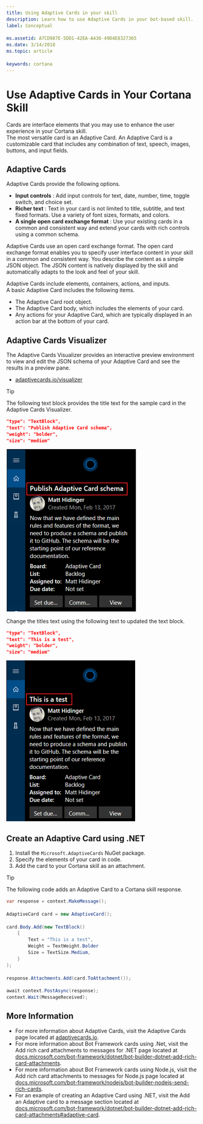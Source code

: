 ```yaml
---
title: Using Adaptive Cards in your skill
description: Learn how to use Adaptive Cards in your bot-based skill.
label: Conceptual

ms.assetid: A7CD987E-5DD1-42EA-A436-49D4E8327365
ms.date: 3/14/2018
ms.topic: article

keywords: cortana
---
```


# Use Adaptive Cards in Your Cortana Skill

Cards are interface elements that you may use to enhance the user experience in your Cortana skill.  
The most versatile card is an Adaptive Card. An Adaptive Card is a customizable card that includes any combination of text, speech, images, buttons, and input fields.  

## Adaptive Cards  

Adaptive Cards provide the following options.  

*   **Input controls** : Add input controls for text, date, number, time, toggle switch, and choice set.  
*   **Richer text** : Text in your card is not limited to title, subtitle, and text fixed formats. Use a variety of font sizes, formats, and colors.  
*   **A single open card exchange format** : Use your existing cards in a common and consistent way and extend your cards with rich controls using a common schema.  

Adaptive Cards use an open card exchange format. The open card exchange format enables you to specify user interface content in your skill in a common and consistent way. You describe the content as a simple JSON object. The JSON content is natively displayed by the skill and automatically adapts to the look and feel of your skill.  

Adaptive Cards include elements, containers, actions, and inputs.  
A basic Adaptive Card includes the following items.   
*   The Adaptive Card root object.  
*   The Adaptive Card body, which includes the elements of your card.  
*   Any actions for your Adaptive Card, which are typically displayed in an action bar at the bottom of your card.  

## Adaptive Cards Visualizer  

The Adaptive Cards Visualizer provides an interactive preview environment to view and edit the JSON schema of your Adaptive Card and see the results in a preview pane.  

*   [adaptivecards.io/visualizer](https://adaptivecards.io/visualizer)

>[!TIP]
> The following text block provides the title text for the sample card in the Adaptive Cards Visualizer.
> 
> ```json
> "type": "TextBlock",
> "text": "Publish Adaptive Card schema",
> "weight": "bolder",
> "size": "medium"
> ```
> 
> ![Sample Card](../images/AC_Visualizer1.png)  
> 
> Change the titles text using the following text to updated the text block.  
> 
> ```json
> "type": "TextBlock",
> "text": "This is a test",
> "weight": "bolder",
> "size": "medium"
> ```  
>
> ![Revised Card](../images/AC_Visualizer2.png)  

## Create an Adaptive Card using .NET

1.  Install the `Microsoft.AdaptiveCards` NuGet package.
2.  Specify the elements of your card in code.
3.  Add the card to your Cortana skill as an attachment.

>[!TIP]
> The following code adds an Adaptive Card to a Cortana skill response.
>
> ```csharp
> var response = context.MakeMessage();
>
> AdaptiveCard card = new AdaptiveCard();
>
> card.Body.Add(new TextBlock()
>     {
>         Text = "This is a test",
>         Weight = TextWeight.Bolder
>         Size = TextSize.Medium,
>     }
> );
>
> response.Attachments.Add(card.ToAttachment());
>
> await context.PostAsync(response);
> context.Wait(MessageReceived);
> ```  

## More Information  

*   For more information about Adaptive Cards, visit the Adaptive Cards page located at  [adaptivecards.io](https://adaptivecards.io/).  
*   For more information about Bot Framework cards using .Net, visit the Add rich card attachments to messages for .NET page located at [docs.microsoft.com/bot-framework/dotnet/bot-builder-dotnet-add-rich-card-attachments](https://docs.microsoft.com/bot-framework/dotnet/bot-builder-dotnet-add-rich-card-attachments).
*   For more information about Bot Framework cards using Node.js, visit the Add rich card attachments to messages for Node.js page located at [docs.microsoft.com/bot-framework/nodejs/bot-builder-nodejs-send-rich-cards](https://docs.microsoft.com/bot-framework/nodejs/bot-builder-nodejs-send-rich-cards).
*   For an example of creating an Adaptive Card using .NET, visit the Add an Adaptive card to a message section located at [docs.microsoft.com/bot-framework/dotnet/bot-builder-dotnet-add-rich-card-attachments#adaptive-card](https://docs.microsoft.com/bot-framework/dotnet/bot-builder-dotnet-add-rich-card-attachments#adaptive-card).  
